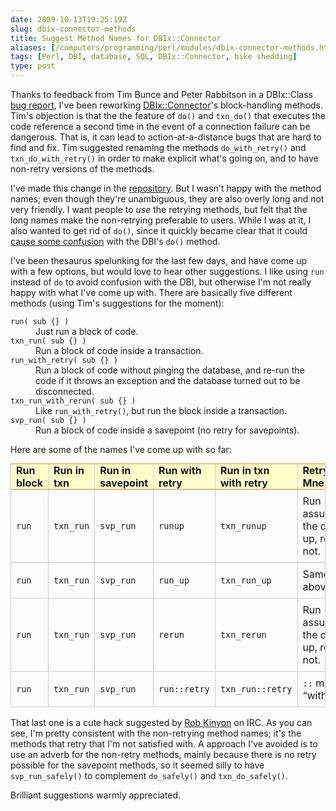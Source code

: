 ```yaml
--- 
date: 2009-10-13T19:25:19Z
slug: dbix-connector-methods
title: Suggest Method Names for DBIx::Connector
aliases: [/computers/programming/perl/modules/dbix-connector-methods.html]
tags: [Perl, DBI, database, SQL, DBIx::Connector, bike shedding]
type: post
---
```


<p>Thanks to feedback from Tim Bunce and Peter Rabbitson in a DBIx::Class <a href="https://rt.cpan.org/Ticket/Display.html?id=47005" title="RT #47005: txn_do should provide a way to disable retry">bug report</a>, I've been reworking <a href="http://search.cpan.org/perldoc?DBIx::Connector" title="DBIx::Connector on CPAN">DBIx::Connector</a>'s block-handling methods. Tim's objection is that the the feature of <code>do()</code> and <code>txn_do()</code> that executes the code reference a second time in the event of a connection failure can be dangerous. That is, it can lead to action-at-a-distance bugs that are hard to find and fix. Tim suggested renaming the methods <code>do_with_retry()</code> and <code>txn_do_with_retry()</code> in order to make explicit what's going on, and to have non-retry versions of the methods.</p>

<p>I've made this change in the <a href="http://github.com/theory/dbix-connector/" title="DBIx::Connector on GitHub">repository</a>. But I wasn't happy with the method names; even though they're unambiguous, they are also overly long and not very friendly. I want people to <em>use</em> the retrying methods, but felt that the long names make the non-retrying preferable to users. While I was at it, I also wanted to get rid of <code>do()</code>, since it quickly became clear that it could <a href="http://github.com/theory/dbix-connector/issues#issue/3" title="Issue #3: API is somewhat confusing">cause some confusion</a> with the DBI's <code>do()</code> method.</p>

<p>I've been thesaurus spelunking for the last few days, and have come up with a few options, but would love to hear other suggestions. I like using <code>run</code> instead of <code>do</code> to avoid confusion with the DBI, but otherwise I'm not really happy with what I've come up with. There are basically five different methods (using Tim's suggestions for the moment):</p>

<dl>
  <dt><code>run( sub {} )</code></dt>
  <dd>Just run a block of code.</dd>
  <dt><code>txn_run( sub {} )</code></dt>
  <dd>Run a block of code inside a transaction.</dd>
  <dt><code>run_with_retry( sub {} )</code></dt>
  <dd>Run a block of code without pinging the database, and re-run the code if it throws an exception and the database turned out to be disconnected.</dd>
  <dt><code>txn_run_with_rerun( sub {} )</code></dt>
  <dd>Like <code>run_with_retry()</code>, but run the block inside a transaction.</dd>
  <dt><code>svp_run( sub {} )</code></dt>
  <dd>Run a block of code inside a savepoint (no retry for savepoints).</dd>
</dl>

<p>Here are some of the names I've come up with so far:</p>

<style type="text/css">
#dbixc {
border-collapse: collapse;
border-right: 1px solid #CCC;
margin: 0 0 1em;
}

#dbixc th {
padding: 0 0.5em;
text-align: left;
border-left: 1px solid #CCC;
border-top: 1px solid #FB7A31;
border-bottom: 1px solid #FB7A31;
background: #FFC;
}

#dbixc td {
border-bottom: 1px solid #CCC;
padding: 0.5em;
border-left: 1px solid #CCC;
}
</style>
<table id="dbixc">
  <tr>
    <th>Run block</th>
    <th>Run in txn</th>
    <th>Run in savepoint</th>
    <th>Run with retry</th>
    <th>Run in txn with retry</th>
    <th>Retry Mnemonic</th>
  </tr>
  <tr>
    <td><code>run</code></td>
    <td><code>txn_run</code></td>
    <td><code>svp_run</code></td>
    <td><code>runup</code></td>
    <td><code>txn_runup</code></td>
    <td>Run assuming the db is up, retry if not.</td>
  </tr>
  <tr>
    <td><code>run</code></td>
    <td><code>txn_run</code></td>
    <td><code>svp_run</code></td>
    <td><code>run_up</code></td>
    <td><code>txn_run_up</code></td>
    <td>Same as above.</td>
  </tr>
  <tr>
    <td><code>run</code></td>
    <td><code>txn_run</code></td>
    <td><code>svp_run</code></td>
    <td><code>rerun</code></td>
    <td><code>txn_rerun</code></td>
    <td>Run assuming the db is up, rerun if not.</td>
  </tr>
  <tr>
    <td><code>run</code></td>
    <td><code>txn_run</code></td>
    <td><code>svp_run</code></td>
    <td><code>run::retry</code></td>
    <td><code>txn_run::retry</code></td>
    <td><code>::</code> means “with”</td>
  </tr>
</table>

<p>That last one is a cute hack suggested
by <a href="http://search.cpan.org/~rkinyon/" title="Rob Kinyon's CPAN
distributions">Rob Kinyon</a> on IRC. As you can see, I'm pretty consistent
with the non-retrying method names; it's the methods that retry that I'm not
satisfied with. A approach I've avoided is to use an adverb for the non-retry
methods, mainly because there is no retry possible for the savepoint methods,
so it seemed silly to have <code>svp_run_safely()</code> to
complement <code>do_safely()</code> and <code>txn_do_safely()</code>.</p>

<p>Brilliant suggestions warmly appreciated.</p>
